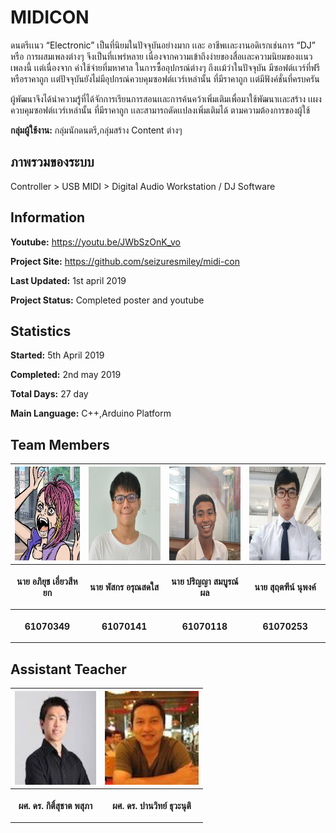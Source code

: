 # MIDICON
ดนตรีเเนว “Electronic” เป็นที่นิยมในปัจจุบันอย่างมาก เเละ อาชีพเเละงานอดิเรกเช่นการ “DJ”  หรือ การผสมเพลงต่างๆ จึงเป็นที่เเพร่หลาย เนื่องจากความเข้าถึงง่ายของสื่อเเละความนิยมของเเนวเพลงนี้ เเต่เนื่องจาก ค่าใช้จ่ายที่มหาศาล ในการซื้ออุปกรณ์ต่างๆ ถึงเเม้ว่าในปัจจุบัน มีซอฟต์เเวร์ที่ฟรี หรือราคาถูก เเต่ปัจจุบันยังไม่มีอุปกรณ์ควบคุมซอฟต์เเวร์เหล่านั้น ที่มีราคาถูก เเต่มีฟังค์ชั่นที่ครบครัน

ผู้พัฒนาจึงได้นำความรู้ที่ได้จักการเรียนการสอนเเละการค้นคว้าเพิ่มเติมเพื่อมาใช้พัฒนาเเละสร้าง เเผงควบคุมซอฟต์เเวร์เหล่านั้น ที่มีราคาถูก เเละสามารถดัดเเปลงเพิ่มเติมได้ ตามความต้องการของผู้ใช้


**กลุ่มผู้ใช้งาน:** กลุ่มนักดนตรี,กลุ่มสร้าง Content ต่างๆ

## ภาพรวมของระบบ

Controller > USB MIDI > Digital Audio Workstation / DJ Software

## Information
**Youtube:** https://youtu.be/JWbSzOnK_vo

**Project Site:** https://github.com/seizuresmiley/midi-con

**Last Updated:** 1st april 2019  

**Project Status:** Completed poster and youtube


## Statistics

**Started:** 5th April 2019  

**Completed:** 2nd may 2019

**Total Days:** 27 day

**Main Language:** C++,Arduino Platform

## Team Members
<center><table>
 <tr>
  <th><img src="images/net.jpg" height="150" width="130"></th>
  <th><img src="images/punch.jpg" height="150" width="150"></th>
  <th><img src="images/yub.jpg" height="150" width="150"></th>
  <th><img src="images/nick.jpg" height="150" width="150"></th>
 </tr>
 <tr>
  <th><p align="center">นาย อภิยุช เอี่ยวสีหยก</p></th> 
  <th><p align="center">นาย พัสกร อรุณสดใส</p></th>
  <th><p align="center">นาย ปริญญา สมบูรณ์ผล</p></th>
  <th><p align="center">นาย สุฤตฑีน์ นุพงค์</p></th>
 </tr>
 <tr>
  <th><p align="center">61070349</p></th>
  <th><p align="center">61070141</p></th>
  <th><p align="center">61070118</p></th>
  <th><p align="center">61070253</p></th>
 </table></center>
 
 ## Assistant Teacher
 <center><table>
 <tr>
  <th><img src="images/Aj. Oong.jpg" height="150" width="130"></th>
  <th><img src="images/Aj. Panwit.jpg" height="150" width="150"></th>
 </tr>
 <tr>
  <th><p align="center">ผศ. ดร. กิติ์สุชาต พสุภา</p></th> 
  <th><p align="center">ผศ. ดร. ปานวิทย์ ธุวะนุติ</p></th>
 </tr>
 </table></center>
